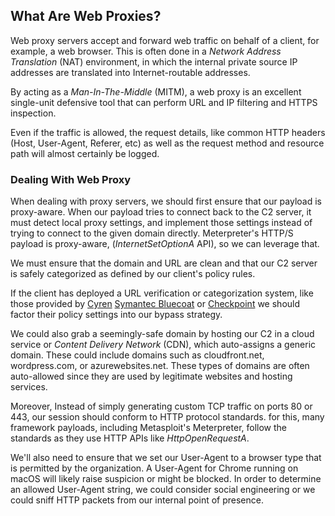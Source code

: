 ## What Are Web Proxies?
Web proxy servers accept and forward web traffic on behalf of a client, for example, a web browser.
This is often done in a _Network Address Translation_ (NAT) environment, in which the internal private source IP addresses are translated into Internet-routable addresses.

By acting as a _Man-In-The-Middle_ (MITM), a web proxy is an excellent single-unit defensive tool that can perform URL and IP filtering and HTTPS inspection.

Even if the traffic is allowed, the request details, like common HTTP headers (Host, User-Agent, Referer, etc) as well as the request method and resource path will almost certainly be logged.

### Dealing With Web Proxy
When dealing with proxy servers, we should first ensure that our payload is proxy-aware. When our payload tries to connect back to the C2 server, it must detect local proxy settings, and implement those settings instead of trying to connect to the given domain directly.
Meterpreter's HTTP/S payload is proxy-aware, (_InternetSetOptionA_ API), so we can leverage that.

We must ensure that the domain and URL are clean and that our C2 server is safely categorized as defined by our client's policy rules.

If the client has deployed a URL verification or categorization system, like those provided by [Cyren](https://www.cyren.com/security-center/url-category-check) [Symantec Bluecoat](https://sitereview.bluecoat.com/) or [Checkpoint](https://urlcat.checkpoint.com/urlcat/) we should factor their policy settings into our bypass strategy.

We could also grab a seemingly-safe domain by hosting our C2 in a cloud service or _Content Delivery Network_ (CDN), which auto-assigns a generic domain. These could include domains such as cloudfront.net, wordpress.com, or azurewebsites.net. These types of domains are often auto-allowed since they are used by legitimate websites and hosting services.

Moreover,
Instead of simply generating custom TCP traffic on ports 80 or 443, our session should conform to HTTP protocol standards.
for this, many framework payloads, including Metasploit's Meterpreter, follow the standards as they use HTTP APIs like _HttpOpenRequestA_.

We'll also need to ensure that we set our User-Agent to a browser type that is permitted by the organization.
A User-Agent for Chrome running on macOS will likely raise suspicion or might be blocked.
In order to determine an allowed User-Agent string, we could consider social engineering or we could sniff HTTP packets from our internal point of presence.


